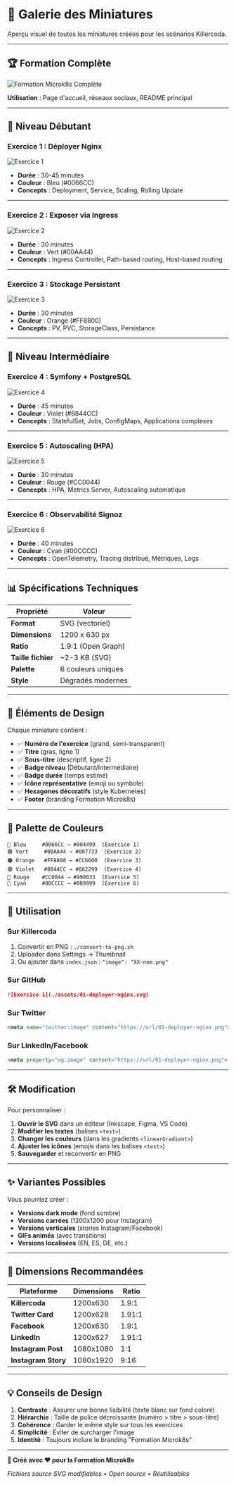 # 🎨 Galerie des Miniatures

Aperçu visuel de toutes les miniatures créées pour les scénarios Killercoda.

---

## 🏆 Formation Complète

![Formation Microk8s Complète](./00-formation-complete.svg)

**Utilisation** : Page d'accueil, réseaux sociaux, README principal

---

## 📘 Niveau Débutant

### Exercice 1 : Déployer Nginx

![Exercice 1](./01-deployer-nginx.svg)

- **Durée** : 30-45 minutes
- **Couleur** : Bleu (#0066CC)
- **Concepts** : Deployment, Service, Scaling, Rolling Update

---

### Exercice 2 : Exposer via Ingress

![Exercice 2](./02-exposer-via-ingress.svg)

- **Durée** : 30 minutes
- **Couleur** : Vert (#00AA44)
- **Concepts** : Ingress Controller, Path-based routing, Host-based routing

---

### Exercice 3 : Stockage Persistant

![Exercice 3](./03-ajouter-pvc.svg)

- **Durée** : 30 minutes
- **Couleur** : Orange (#FF8800)
- **Concepts** : PV, PVC, StorageClass, Persistance

---

## 📗 Niveau Intermédiaire

### Exercice 4 : Symfony + PostgreSQL

![Exercice 4](./04-deployer-symfony.svg)

- **Durée** : 45 minutes
- **Couleur** : Violet (#8844CC)
- **Concepts** : StatefulSet, Jobs, ConfigMaps, Applications complexes

---

### Exercice 5 : Autoscaling (HPA)

![Exercice 5](./05-configurer-hpa.svg)

- **Durée** : 30 minutes
- **Couleur** : Rouge (#CC0044)
- **Concepts** : HPA, Metrics Server, Autoscaling automatique

---

### Exercice 6 : Observabilité Signoz

![Exercice 6](./06-signoz-observabilite.svg)

- **Durée** : 40 minutes
- **Couleur** : Cyan (#00CCCC)
- **Concepts** : OpenTelemetry, Tracing distribué, Métriques, Logs

---

## 📊 Spécifications Techniques

| Propriété | Valeur |
|-----------|--------|
| **Format** | SVG (vectoriel) |
| **Dimensions** | 1200 x 630 px |
| **Ratio** | 1.9:1 (Open Graph) |
| **Taille fichier** | ~2-3 KB (SVG) |
| **Palette** | 6 couleurs uniques |
| **Style** | Dégradés modernes |

---

## 🎯 Éléments de Design

Chaque miniature contient :

- ✅ **Numéro de l'exercice** (grand, semi-transparent)
- ✅ **Titre** (gras, ligne 1)
- ✅ **Sous-titre** (descriptif, ligne 2)
- ✅ **Badge niveau** (Débutant/Intermédiaire)
- ✅ **Badge durée** (temps estimé)
- ✅ **Icône représentative** (emoji ou symbole)
- ✅ **Hexagones décoratifs** (style Kubernetes)
- ✅ **Footer** (branding Formation Microk8s)

---

## 🌈 Palette de Couleurs

```
🔵 Bleu     #0066CC → #004499  (Exercice 1)
🟢 Vert     #00AA44 → #007733  (Exercice 2)
🟠 Orange   #FF8800 → #CC6600  (Exercice 3)
🟣 Violet   #8844CC → #662299  (Exercice 4)
🔴 Rouge    #CC0044 → #990033  (Exercice 5)
🔵 Cyan     #00CCCC → #009999  (Exercice 6)
```

---

## 📱 Utilisation

### Sur Killercoda
1. Convertir en PNG : `./convert-to-png.sh`
2. Uploader dans Settings → Thumbnail
3. Ou ajouter dans `index.json` : `"image": "XX-nom.png"`

### Sur GitHub
```markdown
![Exercice 1](./assets/01-deployer-nginx.svg)
```

### Sur Twitter
```html
<meta name="twitter:image" content="https://url/01-deployer-nginx.png">
```

### Sur LinkedIn/Facebook
```html
<meta property="og:image" content="https://url/01-deployer-nginx.png">
```

---

## 🛠️ Modification

Pour personnaliser :

1. **Ouvrir le SVG** dans un éditeur (Inkscape, Figma, VS Code)
2. **Modifier les textes** (balises `<text>`)
3. **Changer les couleurs** (dans les gradients `<linearGradient>`)
4. **Ajuster les icônes** (emojis dans les balises `<text>`)
5. **Sauvegarder** et reconvertir en PNG

---

## ✨ Variantes Possibles

Vous pourriez créer :

- **Versions dark mode** (fond sombre)
- **Versions carrées** (1200x1200 pour Instagram)
- **Versions verticales** (stories Instagram/Facebook)
- **GIFs animés** (avec transitions)
- **Versions localisées** (EN, ES, DE, etc.)

---

## 📏 Dimensions Recommandées

| Plateforme | Dimensions | Ratio |
|------------|------------|-------|
| **Killercoda** | 1200x630 | 1.9:1 |
| **Twitter Card** | 1200x628 | 1.91:1 |
| **Facebook** | 1200x630 | 1.9:1 |
| **LinkedIn** | 1200x627 | 1.91:1 |
| **Instagram Post** | 1080x1080 | 1:1 |
| **Instagram Story** | 1080x1920 | 9:16 |

---

## 💡 Conseils de Design

1. **Contraste** : Assurer une bonne lisibilité (texte blanc sur fond coloré)
2. **Hiérarchie** : Taille de police décroissante (numéro > titre > sous-titre)
3. **Cohérence** : Garder le même style sur tous les exercices
4. **Simplicité** : Éviter de surcharger l'image
5. **Identité** : Toujours inclure le branding "Formation Microk8s"

---

**🎨 Créé avec ❤️ pour la Formation Microk8s**

*Fichiers source SVG modifiables • Open source • Réutilisables*
